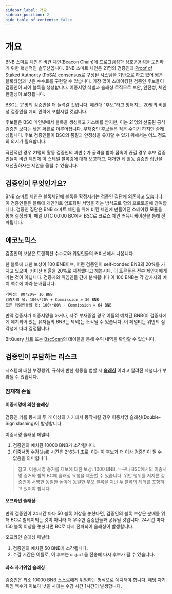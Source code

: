 ```yaml
---
sidebar_label: 개요
sidebar_position: 2
hide_table_of_contents: false
---
```

# 개요

BNB 스마트 체인은 비컨 체인(Beacon Chain)에 프로그램성과 상호운용성을 도입하기 위한 혁신적인 솔루션입니다. BNB 스마트 체인은 21명의 검증인과 [Proof of Staked Authority (PoSA) consensus](https://github.com/bnb-chain/whitepaper/blob/master/WHITEPAPER.md#consensus-and-validator-quorum)로 구성된 시스템을 기반으로 하고 있어 짧은 블록타임과 낮은 수수료를 구현할 수 있습니다. 가장 많이 스테이킹한 검증인 후보들이 검증인이 되어 블록을 생성합니다. 이중서명 식별과 슬래싱 로직으로 보안, 안전성, 체인 완결성이 보장됩니다.

BSC는 21명의 검증인을 더 늘려갈 것입니다. 예컨대 "후보"라고 칭해지는 20명의 비활성 검증인을 예비 인력에 포함시킬 것입니다.

후보들은 BSC 메인넷에서 블록을 생성하고 가스비를 받지만, 이는 21명의 선출된 공식 검증인 보다는 낮은 확률로 이루어집니다. 부재중인 후보들은 적은 수이긴 하지만 슬래싱됩니다. 후보 검증인들이 BSC의 품질과 안정성을 유지할 수 있기 위해서는 어느 정도의 의지가 필요합니다.

극단적인 경우 21명의 활동 검증인의 과반수가 공격을 받아 접속이 끊길 경우 후보 검증인들이 비컨 체인에 이 스테일 블록킹에 대해 보고하고, 재개한 뒤 활동 검증인 집단을 재선출하자는 제안을 올릴 수 있습니다.

## 검증인이 무엇인가요?

BNB 스마트 체인은 블록체인에 블록을 확정시키는 검증인 집단에 의존하고 있습니다. 이 검증인들은 블록에 개인키로 암호화된 서명을 하는 방식으로 합의 프로토콜에 참여합니다. 검증인 집단은 BNB 스마트 체인을 위해 비컨 체인에 만들어진 스테이킹 모듈을 통해 결정되며, 매일 UTC 00:00 BC에서 BSC로 크로스 체인 커뮤니케이션을 통해 전파됩니다.


## 에코노믹스

검증인의 보상은 트랜잭션 수수료와 위임인들의 커미션에서 나옵니다.

한 블록에 대한 보상이 100 BNB이며, 어떤 검증인이 self-bonded BNB의 20%를 가지고 있으며, 커미션 비율을 20%로 지정했다고 해봅시다. 이 토큰들은 전부 제안자에게 가는 것이 아닙니다. 검증자와 위임인들 간에 분배됩니다 이 100 BNB는 각 참가자의 예치 액수에 따라 분배됩니다:

```
커미션: 80*20%= 16 BNB
검증자의 몫: 100\*20% + Commission = 36 BNB
모든 위임인들의 몫: 100\*80% - Commission = 64 BNB
```

만약 검증자가 이중서명을 하거나, 자주 부재중일 경우 이들의 예치된 BNB(이 검증자에게 예치되어 있는 유저들의 BNB는 제외)는 소각될 수 있습니다. 이 페널티는 위반의 심각성에 따라 결정됩니다.

BitQuery [차트](https://explorer.bitquery.io/bsc/miners) 또는 [BscScan](https://bscscan.com/validatorset)의 테이블을 통해 수익 내역을 확인할 수 있습니다.

## 검증인이 부담하는 리스크

시스템에 대한 부정행위, 규칙에 반한 행동을 범할 시 **[슬래싱](bc-slashing.md)** 이라고 알려진 페널티가 부과될 수 있습니다.


### 잠재적 손실


#### 이중서명에 의한 슬래싱

검증인 키를 동시에 두 개 이상의 기기에서 동작시킬 경우 이중서명 슬래싱(Double-Sign slashing)이 발생합니다.

이중서명 슬래싱 페널티:

1. 검증인의 예치된 10000 BNB가 소각됩니다.
2. 이중서명 수감(Jail) 시간은 2^63-1 초로, 이는 이 후보가 더 이상 검증인이 될 수 없음을 의미합니다.

> 참고: 이중서명 증거를 제보에 대한 보상: 1000 BNB. 누구나 BSC에서의 이중서명 증거와 함께 BC에 슬래싱 요청을 제출할 수 있습니다. 위반 행위를 저지른 검증인이 서명한 동일한 높이에 동일한 부모 블록을 지닌 두 블록의 헤더를 포함하고 있어야 합니다.


#### 오프라인 슬래싱:


만약 검증인이 24시간 마다 50 블록 이상을 놓쳤다면, 검증인의 블록 보상은 분배를 위해 BC로 릴레이되는 것이 아니라 더 우수한 검증인들과 공유될 것입니다. 24시간 마다 150 블록 이상을 놓쳤다면 BC로 다시 전파되어 슬래싱이 발생합니다.

오프라인 슬래싱 페널티:

1. 검증인의 예치된 50 BNB가 소각됩니다.
2. 수감 시간은 이틀로, 이 후보는 `unjail`을 전송해 다시 후보가 될 수 있습니다.



#### 과소 자기위임 슬래싱

검증인은 최소 10000 BNB 스스로에게 위임하는 형식으로 예치해야 합니다. 헤딩 자기위임 액수가 이보다 낮을 시에는 수감 시간 1시간이 발생합니다.
